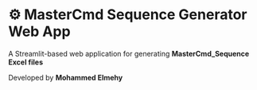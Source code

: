 # ⚙️ MasterCmd Sequence Generator Web App

A Streamlit-based web application for generating **MasterCmd\_Sequence Excel files**


Developed by **Mohammed Elmehy** 



